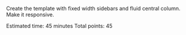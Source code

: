 Create the template with fixed width sidebars and fluid central column.
Make it responsive.

Estimated time: 45 minutes
Total points: 45